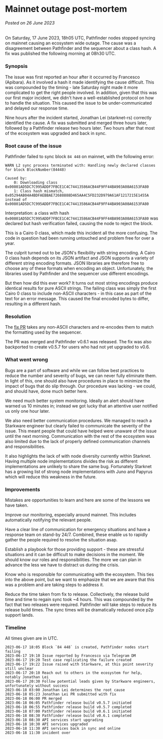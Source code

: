 # Mainnet outage post-mortem 

###### Posted on 26 June 2023

On Saturday, 17 June 2023, 18h05 UTC, Pathfinder nodes stopped syncing on mainnet causing an ecosystem wide outage. The cause was a disagreement between Pathfinder and the sequencer about a class hash. A fix was published the following morning at 08h30 UTC.

### Synopsis

The issue was first reported an hour after it occurred by Francesco (Apibara). As it involved a hash it made identifying the cause difficult. This was compounded by the timing - late Saturday night made it more complicated to get the right people involved. In addition, given that this was our first major incident, we didn't have a well-established protocol on how to handle the situation. This caused the issue to be under-communicated and delayed our response time.

Nine hours after the incident started, Jonathan Lei (starknet-rs) correctly identified the cause. A fix was submitted and merged three hours later, followed by a Pathfinder release two hours later. Two hours after that most of the ecosystem was upgraded and back in sync.

### Root cause of the issue

Pathfinder failed to sync block `84 448` on mainnet, with the following error:

```
WARN L2 sync process terminated with: Handling newly declared classes for block BlockNumber(84448)

Caused by:
    0: Downloading class 0x00801AD5DC7C995ADDF7FBCE1C4C74413586ACB44F9FF44BA903A08A6153FA80
    1: Class hash mismatch, 0x05294AB04A4BDFAEBBAE72688888D465AA4C5FD232D979A61AF1217215E1455A instead of 0x00801AD5DC7C995ADDF7FBCE1C4C74413586ACB44F9FF44BA903A08A6153FA80
```

Interpretation: a class with hash `0x00801AD5DC7C995ADDF7FBCE1C4C74413586ACB44F9FF44BA903A08A6153FA80` was declared but hash verification failed, causing the node to reject the block.

This is a Cairo 0 class, which made this incident all the more confusing. The code in question had been running untouched and problem free for over a year.

The culprit turned out to be JSON's flexibility with string encoding. A Cairo 0 class hash depends on its JSON artifact and JSON supports a variety of different string encoding formats. JSON libraries are therefore free to choose any of these formats when encoding an object. Unfortunately, the libraries used by Pathfinder and the sequencer use different encodings.

But then how did this ever work? It turns out most string encodings produce identical results for pure ASCII strings. The failing class was simply the first Cairo 0 class to include non-ASCII characters - in this case as part of the text for an error message. This caused the final encoded bytes to differ, resulting in a different hash.

### Resolution

The [fix PR](https://github.com/eqlabs/pathfinder/pull/1142) takes any non-ASCII characters and re-encodes them to match the formatting used by the sequencer. 

The PR was merged and Pathfinder v0.6.1 was released. The fix was also backported to create v0.5.7 for users who had not yet upgraded to v0.6.

### What went wrong

Bugs are a part of software and while we can follow best practices to reduce the number and severity of bugs, we can never fully eliminate them. In light of this, one should also have procedures in place to minimize the impact of bugs that do slip through. Our procedure was lacking - we could, and should have, done much better here.

We need much better system monitoring. Ideally an alert should have warned us 10 minutes in; instead we got lucky that an attentive user notified us only one hour later.

We also need better communication procedures. We managed to reach a Starkware engineer but clearly failed to communicate the severity of the issue. This meant people that could have helped were unaware of the issue until the next morning. Communication with the rest of the ecosystem was also limited due to the lack of properly defined communication channels and responsibilities.

It also highlights the lack of with node diversity currently within Starknet. Having multiple node implementations divides the risk as different implementations are unlikely to share the same bug. Fortunately Starknet has a growing list of strong node implementations with Juno and Papyrus which will reduce this weakness in the future.

### Improvements

Mistakes are opportunities to learn and here are some of the lessons we have taken.

Improve our monitoring, especially around mainnet. This includes automatically notifying the relevant people.

Have a clear line of communication for emergency situations and have a response team on stand-by 24/7. Combined, these enable us to rapidly gather the people required to resolve the situation asap.

Establish a playbook for those providing support - these are stressful situations and it can be difficult to make decisions in the moment. We should know our roles and responsibilities. The more we can plan in advance the less we have to distract us during the crisis.

Know who is responsible for communicating with the ecosystem. This ties into the above point, but we want to emphasize that we are aware that this was a problem and are taking steps to address it.

Reduce the time taken from fix to release. Collectively, the release build time and time to regain sync took ~4 hours. This was compounded by the fact that two releases were required. Pathfinder will take steps to reduce its release build times. The sync times will be dramatically reduced once p2p support lands.

### Timeline

All times given are in UTC.

```
2023-06-17 18:05 Block `84 448` is created, Pathfinder nodes start failing
2023-06-17 19:10 Issue reported by Francesco via Telegram DM
2023-06-17 19:20 Test case replicating the failure created
2023-06-17 19:22 Issue raised with Starkware, at this point severity still unclear
2023-06-17 20:10 Reach out to others in the ecosystem for help, notably Jonathan Lei
2023-06-17 20:30 Follow potential leads given by Starkware engineers, unfortunately without success
2023-06-18 03:00 Jonathan Lei determines the root cause
2023-06-18 05:23 Jonathan Lei PR submitted with fix
2023-06-18 06:00 PR merged
2023-06-18 06:05 Pathfinder release build v0.5.7 initiated 
2023-06-18 06:55 Pathfinder release build v0.5.7 completed 
2023-06-18 07:00 Pathfinder release build v0.6.1 initiated 
2023-06-18 08:30 Pathfinder release build v0.6.1 completed 
2023-06-18 08:30 API services start upgrading
2023-06-18 10:30 API services upgraded
2023-06-18 11:30 API services back in sync and online
2023-06-18 11:30 incident over
```